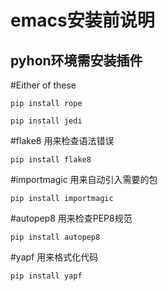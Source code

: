 # emacs安装前说明

## pyhon环境需安装插件
#Either of these
<p><code>pip install rope</code><p>
<p><code>pip install jedi</code><p>
#flake8 用来检查语法错误
<p><code>pip install flake8</code><p>
#importmagic 用来自动引入需要的包
<p><code>pip install importmagic</code><p>
#autopep8 用来检查PEP8规范
<p><code>pip install autopep8</code><p>
#yapf 用来格式化代码
<p><code>pip install yapf</code><p>
